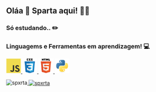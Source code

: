 <h2 align="left">Oláa 👋 Sparta aqui! 👨‍💻</h2>
<h3 align="left">Só estudando.. ✏️</h3>

<h3 align="left">Linguagems e Ferramentas em aprendizagem! 💻</h3>
<p align="left"> <a href="https://developer.mozilla.org/en-US/docs/Web/JavaScript" target="_blank"> <img src="https://raw.githubusercontent.com/devicons/devicon/master/icons/javascript/javascript-original.svg" alt="javascript" width="40" height="40"/> </a> <a href="https://www.w3schools.com/css/" target="_blank"> <img src="https://raw.githubusercontent.com/devicons/devicon/master/icons/css3/css3-original-wordmark.svg" alt="css3" width="40" height="40"/> </a> <a href="https://www.w3.org/html/" target="_blank"> <img src="https://raw.githubusercontent.com/devicons/devicon/master/icons/html5/html5-original-wordmark.svg" alt="html5" width="40" height="40"/> </a> <a href="https://www.python.org" target="_blank"> <img src="https://raw.githubusercontent.com/devicons/devicon/master/icons/python/python-original.svg" alt="python" width="40" height="40"/></p>

<p><img align="left" src="https://github-readme-stats.vercel.app/api/top-langs?username=spxrta&show_icons=true&theme=merko" alt="spxrta" /></p>

<p>&nbsp;<img align="center" src="https://github-readme-stats.vercel.app/api?username=spxrta&show_icons=true&theme=merko" alt="spxrta" /></p>
